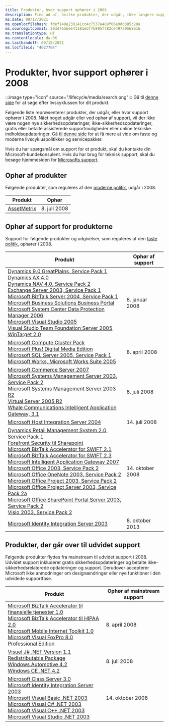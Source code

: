 ```yaml
---
title: Produkter, hvor support ophører i 2008
description: Find ud af, hvilke produkter, der udgår, ikke længere supporteres eller overgår fra generel support til udvidet support i 2008.
ms.date: 09/17/2021
ms.openlocfilehash: fdef148e230141cc4c7537a489f06e9dd385c28a
ms.sourcegitcommit: 203d765be641181ebf7b895f783ce497a9568616
ms.translationtype: HT
ms.contentlocale: da-DK
ms.lasthandoff: 09/18/2021
ms.locfileid: "4027784"
---
```

# <a name="products-ending-support-in-2008"></a>Produkter, hvor support ophører i 2008

:::image type="icon" source="/lifecycle/media/search.png":::
Gå til [denne side](/lifecycle/products/) for at søge efter livscyklussen for dit produkt.

Følgende liste repræsenterer produkter, der udgår, eller hvor support ophører i 2008. Nået noget udgår eller ved ophør af support, vil der ikke være nogen nye sikkerhedsopdateringer, ikke-sikkerhedsopdateringer, gratis eller betalte assisterede supportmuligheder eller online tekniske indholdsopdateringer. Gå [til denne side](/lifecycle/overview/product-end-of-support-overview) for at få mere at vide om faste og moderne livscykluspolitikker og servicepakker.

Hvis du har spørgsmål om support for et produkt, skal du kontakte din Microsoft-kundekonsulent. Hvis du har brug for teknisk support, skal du besøge hjemmesiden for [Microsofts support](https://support.microsoft.com/contactus/?ws=support).

## <a name="product-retirements"></a>Ophør af produkter

Følgende produkter, som reguleres af den [moderne politik](/lifecycle/policies/modern), udgår i 2008.

| Produkt | Ophør |
| --- | --- |
| [AssetMetrix](/lifecycle/products/assetmetrix?branch=live)<br> | 8. juli 2008 |




## <a name="products-reaching-end-of-support"></a>Ophør af support for produkterne

Support for følgende produkter og udgivelser, som reguleres af den [faste politik](/lifecycle/policies/fixed), ophører i 2008.

| Produkt | Ophør af support |
| --- | --- |
| [Dynamics 9.0 GreatPlains, Service Pack 1](/lifecycle/products/dynamics-90-greatplains?branch=live)<br>[Dynamics AX 4.0](/lifecycle/products/dynamics-ax-40?branch=live)<br>[Dynamics NAV 4.0, Service Pack 2](/lifecycle/products/dynamics-nav-40?branch=live)<br>[Exchange Server 2003, Service Pack 1](/lifecycle/products/exchange-server-2003?branch=live)<br>[Microsoft BizTalk Server 2004, Service Pack 1](/lifecycle/products/microsoft-biztalk-server-2004?branch=live)<br>[Microsoft Business Solutions Business Portal](/lifecycle/products/microsoft-business-solutions-business-portal?branch=live)<br>[Microsoft System Center Data Protection Manager 2006](/lifecycle/products/microsoft-system-center-data-protection-manager-2006?branch=live)<br>[Microsoft Visual Studio 2005](/lifecycle/products/microsoft-visual-studio-2005?branch=live)<br>[Visual Studio Team Foundation Server 2005](/lifecycle/products/microsoft-visual-studio-2005-team-foundation-server?branch=live)<br>[WinTarget 2.0](/lifecycle/products/wintarget-20?branch=live)<br> | 8. januar 2008 |
| [Microsoft Compute Cluster Pack](/lifecycle/products/microsoft-compute-cluster-pack?branch=live)<br>[Microsoft Plus! Digital Media Edition](/lifecycle/products/microsoft-plus-digital-media-edition?branch=live)<br>[Microsoft SQL Server 2005, Service Pack 1](/lifecycle/products/microsoft-sql-server-2005?branch=live)<br>[Microsoft Works, Microsoft Works Suite 2005](/lifecycle/products/microsoft-works?branch=live)<br> | 8. april 2008 |
| [Microsoft Commerce Server 2007](/lifecycle/products/microsoft-commerce-server-2007?branch=live)<br>[Microsoft Systems Management Server 2003, Service Pack 2](/lifecycle/products/microsoft-systems-management-server-2003?branch=live)<br>[Microsoft Systems Management Server 2003 R2](/lifecycle/products/microsoft-systems-management-server-2003-r2?branch=live)<br>[Virtual Server 2005 R2](/lifecycle/products/virtual-server-2005-r2?branch=live)<br>[Whale Communications Intelligent Application Gateway, 3.1](/lifecycle/products/whale-communications-intelligent-application-gateway?branch=live)<br> | 8. juli 2008 |
| [Microsoft Host Integration Server 2004](/lifecycle/products/microsoft-host-integration-server-2004?branch=live)<br> | 14. juli 2008 |
| [Dynamics Retail Management System 2.0, Service Pack 1](/lifecycle/products/dynamics-retail-management-system-20?branch=live)<br>[Forefront Security til Sharepoint](/lifecycle/products/forefront-security-for-sharepoint?branch=live)<br>[Microsoft BizTalk Accelerator for SWIFT 2.1](/lifecycle/products/microsoft-biztalk-accelerator-for-swift-21?branch=live)<br>[Microsoft BizTalk Accelerator for SWIFT 2.3](/lifecycle/products/microsoft-biztalk-accelerator-for-swift-23?branch=live)<br>[Microsoft Intelligent Application Gateway 2007](/lifecycle/products/intelligent-application-gateway-2007?branch=live)<br>[Microsoft Office 2003, Service Pack 2](/lifecycle/products/microsoft-office-2003?branch=live)<br>[Microsoft Office OneNote 2003, Service Pack 2](/lifecycle/products/microsoft-office-onenote-2003?branch=live)<br>[Microsoft Office Project 2003, Service Pack 2](/lifecycle/products/microsoft-office-project-2003?branch=live)<br>[Microsoft Office Project Server 2003, Service Pack 2a](/lifecycle/products/microsoft-office-project-server-2003?branch=live)<br>[Microsoft Office SharePoint Portal Server 2003, Service Pack 2](/lifecycle/products/microsoft-office-sharepoint-portal-server-2003?branch=live)<br>[Visio 2003, Service Pack 2](/lifecycle/products/visio-2003?branch=live)<br> | 14. oktober 2008 |
| [Microsoft Identity Integration Server 2003](/lifecycle/products/microsoft-identity-integration-server-2003?branch=live)<br> | 8. oktober 2013 |


## <a name="products-moving-to-extended-support"></a>Produkter, der går over til udvidet support

Følgende produkter flyttes fra mainstream til udvidet support i 2008. Udvidet support inkluderer gratis sikkerhedsopdateringer og betalte ikke-sikkerhedsrelaterede opdateringer og support. Derudover accepterer Microsoft ikke anmodninger om designændringer eller nye funktioner i den udvidede supportfase.

| Produkt | Ophør af mainstream support |
| --- | --- |
| [Microsoft BizTalk Accelerator til finansielle tjenester 1.0](/lifecycle/products/microsoft-biztalk-accelerator-for-financial-services-10?branch=live)<br>[Microsoft BizTalk Accelerator til HIPAA 2.0](/lifecycle/products/microsoft-biztalk-accelerator-for-hipaa-20?branch=live)<br>[Microsoft Mobile Internet Toolkit 1.0](/lifecycle/products/microsoft-mobile-internet-toolkit-10?branch=live)<br>[Microsoft Visual FoxPro 8.0 Professional Edition](/lifecycle/products/microsoft-visual-foxpro-80-professional-edition?branch=live)<br> | 8. april 2008 |
| [Visuel J# .NET Version 1.1 Redistributable Package](/lifecycle/products/visual-j-net-version-11-redistributable-package?branch=live)<br>[Windows Automotive 4.2](/lifecycle/products/windows-automotive-42?branch=live)<br>[Windows CE .NET 4.2](/lifecycle/products/windows-ce-net-42?branch=live)<br> | 8. juli 2008 |
| [Microsoft Class Server 3.0](/lifecycle/products/microsoft-class-server-30?branch=live)<br>[Microsoft Identity Integration Server 2003](/lifecycle/products/microsoft-identity-integration-server-2003?branch=live)<br>[Microsoft Visual Basic .NET 2003](/lifecycle/products/microsoft-visual-basic-net-2003?branch=live)<br>[Microsoft Visual C# .NET 2003](/lifecycle/products/microsoft-visual-c-net-2003?branch=live)<br>[Microsoft Visual C++ .NET 2003](/lifecycle/products/microsoft-visual-c-net-2003538889574?branch=live)<br>[Microsoft Visual Studio .NET 2003](/lifecycle/products/microsoft-visual-studio-net-2003?branch=live)<br> | 14. oktober 2008 |
